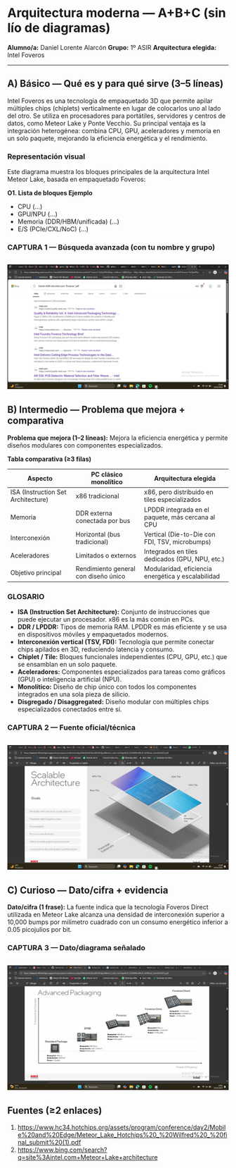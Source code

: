 # Arquitectura moderna — A+B+C (sin lío de diagramas)

**Alumno/a:** Daniel Lorente Alarcón
**Grupo:** 1º ASIR
**Arquitectura elegida:** Intel Foveros

---

## A) Básico — Qué es y para qué sirve (3–5 líneas)

Intel Foveros es una tecnología de empaquetado 3D que permite apilar múltiples chips (chiplets) verticalmente en lugar de colocarlos uno al lado del otro. Se utiliza en procesadores para portátiles, servidores y centros de datos, como Meteor Lake y Ponte Vecchio. Su principal ventaja es la integración heterogénea: combina CPU, GPU, aceleradores y memoria en un solo paquete, mejorando la eficiencia energética y el rendimiento.

### Representación visual

Este diagrama muestra los bloques principales de la arquitectura Intel Meteor Lake, basada en empaquetado Foveros:

**O1. Lista de bloques Ejemplo**

- CPU (…)
- GPU/NPU (…)
- Memoria (DDR/HBM/unificada) (…)
- E/S (PCIe/CXL/NoC) (…)

### CAPTURA 1 — Búsqueda avanzada (con tu nombre y grupo)

![busqueda](img/capturas_busqueda/01_busqueda.png)
--------------------------------------------------

## B) Intermedio — Problema que mejora + comparativa

**Problema que mejora (1–2 líneas):** Mejora la eficiencia energética y permite diseños modulares con componentes especializados.

**Tabla comparativa (≥3 filas)**


| Aspecto                            | PC clásico monolítico                | Arquitectura elegida                                |
| ------------------------------------ | ---------------------------------------- | ----------------------------------------------------- |
| ISA (Instruction Set Architecture) | x86 tradicional                        | x86, pero distribuido en tiles especializados       |
| Memoria                            | DDR externa conectada por bus          | LPDDR integrada en el paquete, más cercana al CPU  |
| Interconexión                     | Horizontal (bus tradicional)           | Vertical (Die-to-Die con FDI, TSV, microbumps)      |
| Aceleradores                       | Limitados o externos                   | Integrados en tiles dedicados (GPU, NPU, etc.)      |
| Objetivo principal                 | Rendimiento general con diseño único | Modularidad, eficiencia energética y escalabilidad |

### GLOSARIO

- **ISA (Instruction Set Architecture):** Conjunto de instrucciones que puede ejecutar un procesador. x86 es la más común en PCs.
- **DDR / LPDDR:** Tipos de memoria RAM. LPDDR es más eficiente y se usa en dispositivos móviles y empaquetados modernos.
- **Interconexión vertical (TSV, FDI):** Tecnología que permite conectar chips apilados en 3D, reduciendo latencia y consumo.
- **Chiplet / Tile:** Bloques funcionales independientes (CPU, GPU, etc.) que se ensamblan en un solo paquete.
- **Aceleradores:** Componentes especializados para tareas como gráficos (GPU) o inteligencia artificial (NPU).
- **Monolítico:** Diseño de chip único con todos los componentes integrados en una sola pieza de silicio.
- **Disgregado / Disaggregated:** Diseño modular con múltiples chips especializados conectados entre sí.

### CAPTURA 2 — Fuente oficial/técnica

![fuente](img/capturas_busqueda/capturas_fuente/02_fuente.png)
--------------------------------------------

## C) Curioso — Dato/cifra + evidencia

**Dato/cifra (1 frase):** La fuente indica que la tecnología Foveros Direct utilizada en Meteor Lake alcanza una densidad de interconexión superior a 10,000 bumps por milímetro cuadrado con un consumo energético inferior a 0.05 picojulios por bit.

### CAPTURA 3 — Dato/diagrama señalado

![dato](img/capturas_busqueda/capturas_datos/03_dato.png)
--------------------------------------

## Fuentes (≥2 enlaces)

1. https://www.hc34.hotchips.org/assets/program/conference/day2/Mobile%20and%20Edge/Meteor_Lake_Hotchips%20_%20Wilfred%20_%20final_submit%20(1).pdf
2. https://www.bing.com/search?q=site%3Aintel.com+Meteor+Lake+architecture
